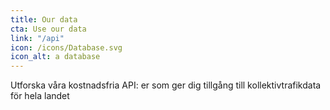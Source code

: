 ```yaml
---
title: Our data
cta: Use our data
link: "/api"
icon: /icons/Database.svg
icon_alt: a database
---
```

Utforska våra kostnadsfria API: er som ger dig tillgång till kollektivtrafikdata för hela landet 
